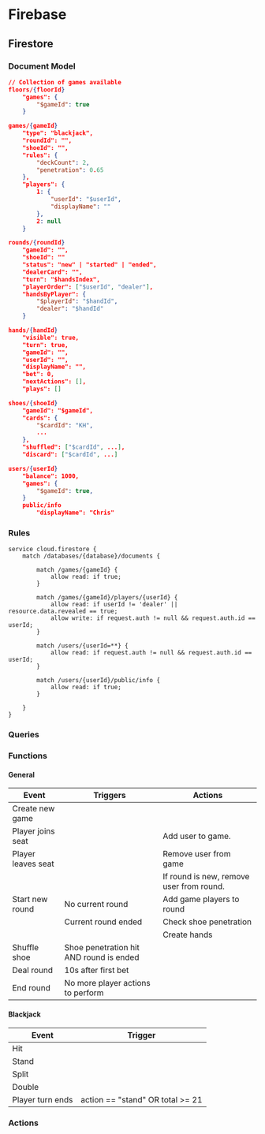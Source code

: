 # Firebase

## Firestore

### Document Model

```json
// Collection of games available
floors/{floorId}
	"games": {
		"$gameId": true
	}

games/{gameId}
	"type": "blackjack",
    "roundId": "",
    "shoeId": "",
    "rules": {
        "deckCount": 2,
        "penetration": 0.65
    },
    "players": {
		1: {
            "userId": "$userId",
            "displayName": ""
        },
		2: null
    }

rounds/{roundId}
    "gameId": "",
    "shoeId": ""
    "status": "new" | "started" | "ended",
    "dealerCard": "",
    "turn": "$handsIndex",
    "playerOrder": ["$userId", "dealer"],
	"handsByPlayer": {
		"$playerId": "$handId",
		"dealer": "$handId"
	}

hands/{handId}
    "visible": true,
    "turn": true,
    "gameId": "",
    "userId": "",
    "displayName": "",
    "bet": 0,
    "nextActions": [],
    "plays": []

shoes/{shoeId}
    "gameId": "$gameId",
    "cards": {
        "$cardId": "KH",
        ...
    },
    "shuffled": ["$cardId", ...],
    "discard": ["$cardId", ...]

users/{userId}
	"balance": 1000,
    "games": {
        "$gameId": true,
    }
	public/info
		"displayName": "Chris"
```

### Rules

```Cloud Firestore Security Rules
service cloud.firestore {
	match /databases/{database}/documents {

		match /games/{gameId} {
			allow read: if true;
		}

		match /games/{gameId}/players/{userId} {
			allow read: if userId != 'dealer' || resource.data.revealed == true;
			allow write: if request.auth != null && request.auth.id == userId;
		}

		match /users/{userId=**} {
			allow read: if request.auth != null && request.auth.id == userId;
		}

		match /users/{userId}/public/info {
			allow read: if true;
		}

	}
}
```

### Queries

### Functions

#### General

| Event              | Triggers                                | Actions                                  |
| ------------------ | --------------------------------------- | ---------------------------------------- |
| Create new game    |                                         |                                          |
| Player joins seat  |                                         | Add user to game.                        |
| Player leaves seat |                                         | Remove user from game                    |
|                    |                                         | If round is new, remove user from round. |
| Start new round    | No current round                        | Add game players to round                |
|                    | Current round ended                     | Check shoe penetration                   |
|                    |                                         | Create hands                             |
| Shuffle shoe       | Shoe penetration hit AND round is ended |                                          |
| Deal round         | 10s after first bet                     |                                          |
| End round          | No more player actions to perform       |                                          |

#### Blackjack

| Event            | Trigger                          |
| ---------------- | -------------------------------- |
| Hit              |                                  |
| Stand            |                                  |
| Split            |                                  |
| Double           |                                  |
| Player turn ends | action == "stand" OR total >= 21 |

### Actions
